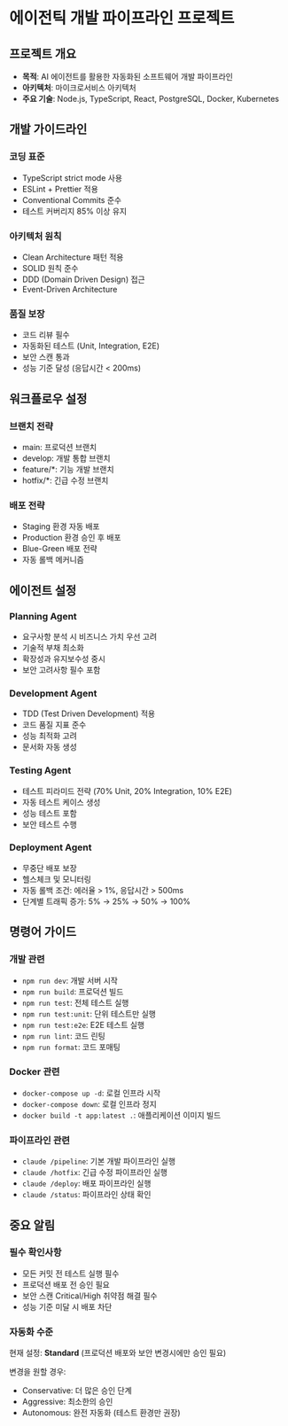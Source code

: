 # 에이전틱 개발 파이프라인 프로젝트

## 프로젝트 개요
- **목적**: AI 에이전트를 활용한 자동화된 소프트웨어 개발 파이프라인
- **아키텍처**: 마이크로서비스 아키텍처
- **주요 기술**: Node.js, TypeScript, React, PostgreSQL, Docker, Kubernetes

## 개발 가이드라인

### 코딩 표준
- TypeScript strict mode 사용
- ESLint + Prettier 적용
- Conventional Commits 준수
- 테스트 커버리지 85% 이상 유지

### 아키텍처 원칙
- Clean Architecture 패턴 적용
- SOLID 원칙 준수
- DDD (Domain Driven Design) 접근
- Event-Driven Architecture

### 품질 보장
- 코드 리뷰 필수
- 자동화된 테스트 (Unit, Integration, E2E)
- 보안 스캔 통과
- 성능 기준 달성 (응답시간 < 200ms)

## 워크플로우 설정

### 브랜치 전략
- main: 프로덕션 브랜치
- develop: 개발 통합 브랜치
- feature/*: 기능 개발 브랜치
- hotfix/*: 긴급 수정 브랜치

### 배포 전략
- Staging 환경 자동 배포
- Production 환경 승인 후 배포
- Blue-Green 배포 전략
- 자동 롤백 메커니즘

## 에이전트 설정

### Planning Agent
- 요구사항 분석 시 비즈니스 가치 우선 고려
- 기술적 부채 최소화
- 확장성과 유지보수성 중시
- 보안 고려사항 필수 포함

### Development Agent
- TDD (Test Driven Development) 적용
- 코드 품질 지표 준수
- 성능 최적화 고려
- 문서화 자동 생성

### Testing Agent
- 테스트 피라미드 전략 (70% Unit, 20% Integration, 10% E2E)
- 자동 테스트 케이스 생성
- 성능 테스트 포함
- 보안 테스트 수행

### Deployment Agent
- 무중단 배포 보장
- 헬스체크 및 모니터링
- 자동 롤백 조건: 에러율 > 1%, 응답시간 > 500ms
- 단계별 트래픽 증가: 5% → 25% → 50% → 100%

## 명령어 가이드

### 개발 관련
- `npm run dev`: 개발 서버 시작
- `npm run build`: 프로덕션 빌드
- `npm run test`: 전체 테스트 실행
- `npm run test:unit`: 단위 테스트만 실행
- `npm run test:e2e`: E2E 테스트 실행
- `npm run lint`: 코드 린팅
- `npm run format`: 코드 포매팅

### Docker 관련
- `docker-compose up -d`: 로컬 인프라 시작
- `docker-compose down`: 로컬 인프라 정지
- `docker build -t app:latest .`: 애플리케이션 이미지 빌드

### 파이프라인 관련
- `claude /pipeline`: 기본 개발 파이프라인 실행
- `claude /hotfix`: 긴급 수정 파이프라인 실행
- `claude /deploy`: 배포 파이프라인 실행
- `claude /status`: 파이프라인 상태 확인

## 중요 알림

### 필수 확인사항
- 모든 커밋 전 테스트 실행 필수
- 프로덕션 배포 전 승인 필요
- 보안 스캔 Critical/High 취약점 해결 필수
- 성능 기준 미달 시 배포 차단

### 자동화 수준
현재 설정: **Standard** (프로덕션 배포와 보안 변경시에만 승인 필요)

변경을 원할 경우:
- Conservative: 더 많은 승인 단계
- Aggressive: 최소한의 승인
- Autonomous: 완전 자동화 (테스트 환경만 권장)
